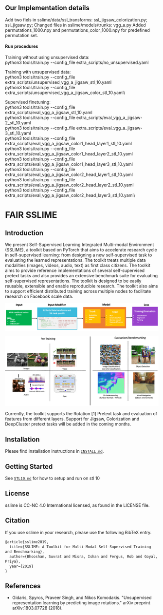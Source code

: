 ## Our Implementation details
Add two fiels in sslime/data/ssl_transforms: ssl_jigsaw_colorization.py; ssl_jigsaw.py;
Changed files in sslime/models/trunks:
vgg_a.py
Added permutations_1000.npy and permutations_color_1000.npy for predefined permutation set.
#### Run procedures
Training without using unsupervised data:\
python3 tools/train.py --config_file extra_scripts/no_unsupervised.yaml

Training with unsupervised data: \
python3 tools/train.py --config_file extra_scripts/unsupervised_vgg_a_jigsaw_stl_10.yaml\
python3 tools/train.py --config_file extra_scripts/unsupervised_vgg_a_jigsaw_color_stl_10.yaml\

Supervised finetuning:\
python3 tools/train.py --config_file extra_scripts/eval_vgg_a_jigsaw_stl_10.yaml\
python3 tools/train.py --config_file extra_scripts/eval_vgg_a_jigsaw-2_stl_10.yaml\
python3 tools/train.py --config_file extra_scripts/eval_vgg_a_jigsaw-3_stl_10.yaml\
python3 tools/train.py --config_file extra_scripts/eval_vgg_a_jigsaw_color1_head_layer1_stl_10.yaml\
python3 tools/train.py --config_file extra_scripts/eval_vgg_a_jigsaw_color1_head_layer2_stl_10.yaml\
python3 tools/train.py --config_file extra_scripts/eval_vgg_a_jigsaw_color1_head_layer3_stl_10.yaml\
python3 tools/train.py --config_file extra_scripts/eval_vgg_a_jigsaw_color2_head_layer1_stl_10.yaml\
python3 tools/train.py --config_file extra_scripts/eval_vgg_a_jigsaw_color2_head_layer2_stl_10.yaml\
python3 tools/train.py --config_file extra_scripts/eval_vgg_a_jigsaw_color2_head_layer3_stl_10.yaml\
# FAIR SSLIME

## Introduction
We present Self-Supervised Learning Integrated Multi-modal Environment (SSLIME), a toolkit based on PyTorch that aims to accelerate research cycle in self-supervised learning: from designing a new self-supervised task to evaluating the learned representations. The toolkit treats multiple data modalities (images, videos, audio, text) as first class citizens. The toolkit aims to provide reference implementations of several self-supervised pretext tasks and also provides an extensive benchmark suite for evaluating self-supervised representations. The toolkit is designed to be easily reusable, extensible and enable reproducible research. The toolkit also aims to support efficient distributed training across multiple nodes to facilitate research on Facebook scale data.

<p align="center">
  <img src="demo/framework_components.png" alt="Framework Components" title="Framework Components"/>
</p>

<p align="center">
  <img src="demo/framework_features.png" alt="Framework Features" title="Framework Features"/>
</p>

Currently, the toolkit supports the Rotation [1] Pretext task and evaluation of features from different layers. Support for Jigsaw, Colorization and DeepCluster pretext tasks will be added in the coming months.

## Installation

Please find installation instructions in [`INSTALL.md`](INSTALL.md).

## Getting Started
See [`STL10.md`](STL10.md) for how to setup and run on stl 10


## License

sslime is CC-NC 4.0 International licensed, as found in the LICENSE file.

## Citation

If you use sslime in your research, please use the following BibTeX entry.

```
@article{sslime2019,
  title={SSLIME: A Toolkit for Multi-Modal Self-Supervised Training and Benchmarking},
  author={Bhooshan, Suvrat and Misra, Ishan and Fergus, Rob and Goyal, Priya},
  year={2019}
}
```

## References
- Gidaris, Spyros, Praveer Singh, and Nikos Komodakis. "Unsupervised representation learning by predicting image rotations." arXiv preprint arXiv:1803.07728 (2018).

